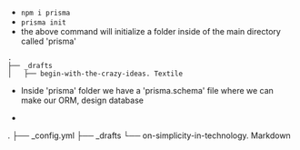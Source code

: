 - `npm i prisma`
- `prisma init `
- the above command will initialize a folder inside of the main directory called 'prisma'

```
.
├── _drafts
│   ├── begin-with-the-crazy-ideas. Textile
```

- Inside 'prisma' folder we have a 'prisma.schema' file where we can make our ORM, design database
- ```
.
├── _config.yml
├── _drafts
       └── on-simplicity-in-technology. Markdown

```